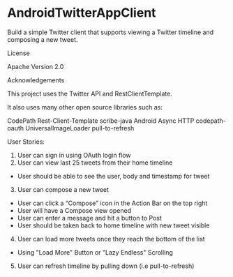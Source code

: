 AndroidTwitterAppClient
=======================
Build a simple Twitter client that supports viewing a Twitter timeline and composing a new tweet.

    

License

Apache Version 2.0

Acknowledgements

This project uses the Twitter API and RestClientTemplate.

It also uses many other open source libraries such as:

CodePath Rest-Client-Template
scribe-java
Android Async HTTP
codepath-oauth
UniversalImageLoader
pull-to-refresh 

User Stories:

1. User can sign in using OAuth login flow
2. User can view last 25 tweets from their home timeline
- User should be able to see the user, body and timestamp for tweet
3. User can compose a new tweet
- User can click a “Compose” icon in the Action Bar on the top right
- User will have a Compose view opened
- User can enter a message and hit a button to Post
- User should be taken back to home timeline with new tweet visible
4. User can load more tweets once they reach the bottom of the list
- Using "Load More" Button or "Lazy Endless" Scrolling
5. User can refresh timeline by pulling down (i.e pull-to-refresh)
